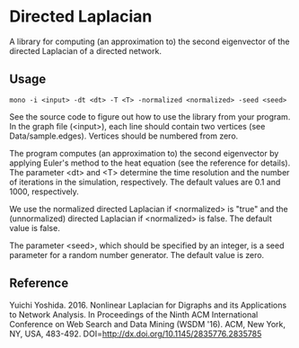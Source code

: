 # Directed Laplacian
A library for computing (an approximation to) the second eigenvector of the directed Laplacian of a directed network.

## Usage
    mono -i <input> -dt <dt> -T <T> -normalized <normalized> -seed <seed>

See the source code to figure out how to use the library from your program.
In the graph file (&lt;input&gt;), each line should contain two vertices (see Data/sample.edges).
Vertices should be numbered from zero.

The program computes (an approximation to) the second eigenvector by applying Euler's method to the heat equation (see the reference for details).
The parameter &lt;dt&gt; and &lt;T&gt; determine the time resolution and the number of iterations in the simulation, respectively.
The default values are 0.1 and 1000, respectively.

We use the normalized directed Laplacian if &lt;normalized&gt; is "true" and the (unnormalized) directed Laplacian if &lt;normalized&gt; is false.
The default value is false.

The parameter &lt;seed&gt;, which should be specified by an integer, is a seed parameter for a random number generator.
The default value is zero.

## Reference
Yuichi Yoshida. 2016. Nonlinear Laplacian for Digraphs and its Applications to Network Analysis. In Proceedings of the Ninth ACM International Conference on Web Search and Data Mining (WSDM '16). ACM, New York, NY, USA, 483-492. DOI=http://dx.doi.org/10.1145/2835776.2835785
